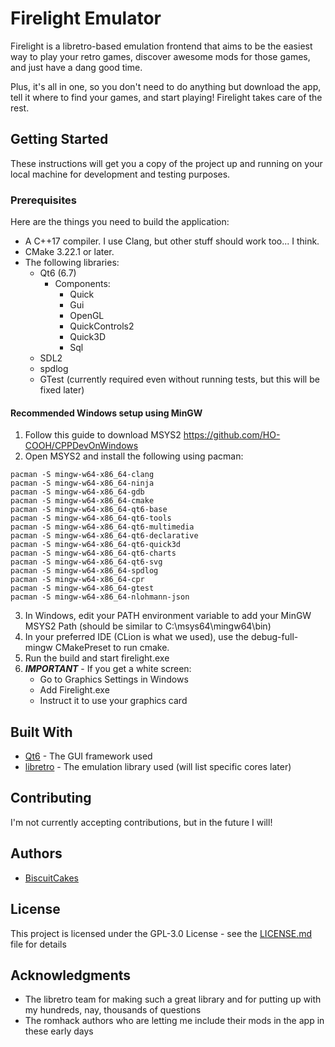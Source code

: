 # Firelight Emulator

Firelight is a libretro-based emulation frontend that aims to be the easiest way to play your retro games, discover
awesome mods for those games, and just have a dang good time.

Plus, it's all in one, so you don't need to do anything but download the app, tell it where to find your games, and
start playing! Firelight takes care of the rest.

## Getting Started

These instructions will get you a copy of the project up and running on your local machine for development and testing
purposes.

### Prerequisites

Here are the things you need to build the application:

- A C++17 compiler. I use Clang, but other stuff should work too... I think.
- CMake 3.22.1 or later.
- The following libraries:
    - Qt6 (6.7)
        - Components:
            - Quick
            - Gui
            - OpenGL
            - QuickControls2
            - Quick3D
            - Sql
    - SDL2
    - spdlog
    - GTest (currently required even without running tests, but this will be fixed later)

#### Recommended Windows setup using MinGW

1) Follow this guide to download MSYS2 https://github.com/HO-COOH/CPPDevOnWindows
2) Open MSYS2 and install the following using pacman:
```
pacman -S mingw-w64-x86_64-clang
pacman -S mingw-w64-x86_64-ninja
pacman -S mingw-w64-x86_64-gdb
pacman -S mingw-w64-x86_64-cmake
pacman -S mingw-w64-x86_64-qt6-base
pacman -S mingw-w64-x86_64-qt6-tools
pacman -S mingw-w64-x86_64-qt6-multimedia
pacman -S mingw-w64-x86_64-qt6-declarative
pacman -S mingw-w64-x86_64-qt6-quick3d
pacman -S mingw-w64-x86_64-qt6-charts
pacman -S mingw-w64-x86_64-qt6-svg
pacman -S mingw-w64-x86_64-spdlog
pacman -S mingw-w64-x86_64-cpr
pacman -S mingw-w64-x86_64-gtest
pacman -S mingw-w64-x86_64-nlohmann-json
```
3) In Windows, edit your PATH environment variable to add your MinGW MSYS2 Path (should be similar to C:\msys64\mingw64\bin)
4) In your preferred IDE (CLion is what we used), use the debug-full-mingw CMakePreset to run cmake.
5) Run the build and start firelight.exe
6) ***IMPORTANT*** - If you get a white screen:
   - Go to Graphics Settings in Windows
   - Add Firelight.exe
   - Instruct it to use your graphics card

[//]: # (### Installing)

[//]: # ()

[//]: # (A step by step series of examples that tell you how to get a development env running)

[//]: # ()

[//]: # (Say what the step will be)

[//]: # ()

[//]: # (```)

[//]: # (Give the example)

[//]: # (```)

[//]: # ()

[//]: # (And repeat)

[//]: # ()

[//]: # (```)

[//]: # (until finished)

[//]: # (```)

[//]: # ()

[//]: # (End with an example of getting some data out of the system or using it for a little demo)

[//]: # ()

[//]: # (## Running the tests)

[//]: # ()

[//]: # (Explain how to run the automated tests for this system)

[//]: # ()

[//]: # (### Break down into end to end tests)

[//]: # ()

[//]: # (Explain what these tests test and why)

[//]: # ()

[//]: # (```)

[//]: # (Give an example)

[//]: # (```)

[//]: # ()

[//]: # (### And coding style tests)

[//]: # ()

[//]: # (Explain what these tests test and why)

[//]: # ()

[//]: # (```)

[//]: # (Give an example)

[//]: # (```)

[//]: # ()

[//]: # (## Deployment)

[//]: # ()

[//]: # (Add additional notes about how to deploy this on a live system)

## Built With

* [Qt6](https://contribute.qt-project.org/) - The GUI framework used
* [libretro](https://github.com/libretro) - The emulation library used (will list specific cores later)

## Contributing

I'm not currently accepting contributions, but in the future I will!

[//]: # (Please read [CONTRIBUTING.md]&#40;https://gist.github.com/PurpleBooth/b24679402957c63ec426&#41; to see the process for)

[//]: # (submitting pull requests.)

[//]: # (## Versioning)

[//]: # ()

[//]: # (We use [SemVer]&#40;http://semver.org/&#41; for versioning. For the versions available, see)

[//]: # (the [tags on this repository]&#40;https://github.com/your/project/tags&#41;.)

## Authors

* [BiscuitCakes](https://github.com/biscuitcakes)

[//]: # (See also the list of [contributors]&#40;https://github.com/your/project/contributors&#41; who participated in this project.)

## License

This project is licensed under the GPL-3.0 License - see the [LICENSE.md](LICENSE.md) file for details

## Acknowledgments

* The libretro team for making such a great library and for putting up with my hundreds, nay, thousands of questions
* The romhack authors who are letting me include their mods in the app in these early days

[//]: # (### Installation on Windows)

[//]: # ()

[//]: # (1. Download and install [MSYS2]&#40;Download and install MSYS2: https://github.com/msys2/msys2-installer/releases&#41;)

[//]: # (2. Open a MSYS2 terminal and run the following commands:)

[//]: # (    * pacman -S mingw-w64-x86_64-qt6 &#40;hit enter for all&#41;)

[//]: # (    * pacman -S mingw-w64-x86_64-SDL2)

[//]: # (    * pacman -S mingw-w64-x86_64-glew)

[//]: # (    * pacman -S mingw-w64-x86_64-freetype)

[//]: # (    * pacman -S mingw-w64-x86_64-gtest)

[//]: # (    * pacman -S mingw-w64-x86_64-cmake)

[//]: # (    * pacman -S mingw-w64-x86_64-gcc)

[//]: # (    * pacman -S make gettext base-devel)

[//]: # (    * pacman -S mingw-w64-x86_64-make)

[//]: # (    * pacman -S mingw-w64-x86_64-spdlog)

[//]: # (3. Go to your MSYS2 bin folder and copy mingw32-make.exe as make.exe)

[//]: # (4. Add the MSYS2 directory to the PATH environment variable in Windows &#40;mine was C:\msys64\mingw64\bin&#41;)

[//]: # (5. Make a folder called build in the root directory of the project)

[//]: # (6. Open a Linux Shell and run the following commands &#40;start in the build directory&#41;)

[//]: # (    * apt install cmake)

[//]: # (    * apt install make)

[//]: # (    * cmake -G "MinGW Makefiles" ..)

[//]: # (    * make)